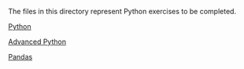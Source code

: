 The files in this directory represent Python exercises to be completed.   

[Python](../05a-python.md)

[Advanced Python](../05b-python_advanced.md)

[Pandas](../pandas/)
